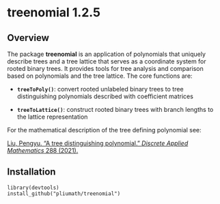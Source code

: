 
# treenomial 1.2.5

## Overview

The package **treenomial** is an application of polynomials that
uniquely describe trees and a tree lattice that serves as a coordinate system for rooted binary trees. It provides tools for tree analysis and
comparison based on polynomials and the tree lattice. The core functions are:

  - **`treeToPoly()`**: convert rooted unlabeled binary trees to tree
    distinguishing polynomials described with coefficient matrices

  - **`treeToLattice()`**: construct rooted binary trees with branch lengths 
    to the lattice representation

For the mathematical description of the tree defining polynomial see:

[Liu, Pengyu. “A tree distinguishing polynomial.” *Discrete Applied Mathematics* 288 (2021).](https://doi.org/10.1016/j.dam.2020.08.019)

## Installation

    library(devtools)
    install_github("pliumath/treenomial")
